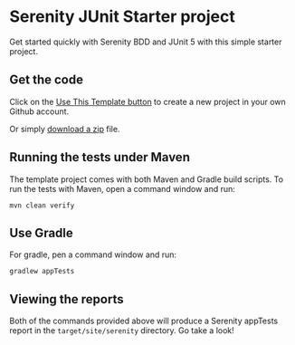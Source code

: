 # Serenity JUnit Starter project

Get started quickly with Serenity BDD and JUnit 5 with this simple starter project. 

## Get the code

Click on the [Use This Template button](https://github.com/serenity-bdd/serenity-junit-starter/generate) to create a new project in your own Github account. 

Or simply [download a zip](https://github.com/serenity-bdd/serenity-junit-starter/archive/master.zip) file.

## Running the tests under Maven

The template project comes with both Maven and Gradle build scripts. To run the tests with Maven, open a command window and run:

    mvn clean verify

## Use Gradle

For gradle, pen a command window and run:

    gradlew appTests 

## Viewing the reports

Both of the commands provided above will produce a Serenity appTests report in the `target/site/serenity` directory. Go take a look!
